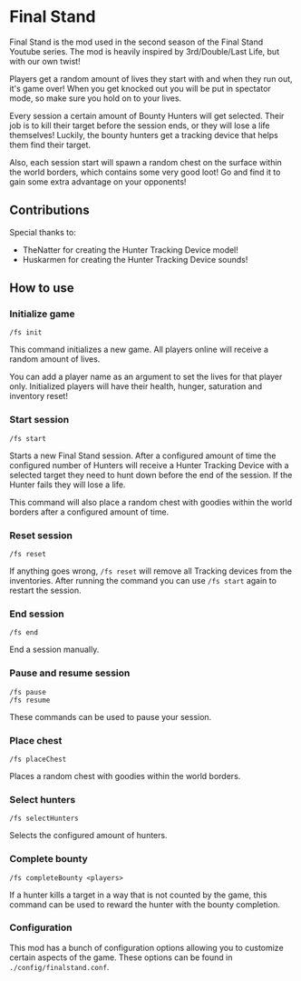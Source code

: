 # Final Stand

Final Stand is the mod used in the second season of the Final Stand Youtube series.
The mod is heavily inspired by 3rd/Double/Last Life, but with our own twist!

Players get a random amount of lives they start with and when they run out, it's game over!
When you get knocked out you will be put in spectator mode, so make sure you hold on to your lives.

Every session a certain amount of Bounty Hunters will get selected. Their job is to kill
their target before the session ends, or they will lose a life themselves! Luckily, the bounty
hunters get a tracking device that helps them find their target.

Also, each session start will spawn a random chest on the surface within the world borders, which 
contains some very good loot! Go and find it to gain some extra advantage on your opponents!

## Contributions

Special thanks to:
- TheNatter for creating the Hunter Tracking Device model!
- Huskarmen for creating the Hunter Tracking Device sounds!

## How to use

### Initialize game
```
/fs init
```
This command initializes a new game. All players online will receive a random amount of lives.

You can add a player name as an argument to set the lives for that player only. Initialized players will have their health, hunger, saturation and inventory reset!

### Start session
```
/fs start
```
Starts a new Final Stand session. After a configured amount of time the configured number of Hunters will receive a Hunter Tracking Device
with a selected target they need to hunt down before the end of the session. If the Hunter fails
they will lose a life.

This command will also place a random chest with goodies within the world borders after a configured amount of time.

### Reset session
```
/fs reset
```
If anything goes wrong, `/fs reset` will remove all Tracking devices from the inventories.
After running the command you can use `/fs start` again to restart the session.

### End session
```
/fs end
```
End a session manually.

### Pause and resume session
```
/fs pause
/fs resume
```
These commands can be used to pause your session.

### Place chest
```
/fs placeChest
```
Places a random chest with goodies within the world borders.

### Select hunters
```
/fs selectHunters
```
Selects the configured amount of hunters.

### Complete bounty
```
/fs completeBounty <players>
```
If a hunter kills a target in a way that is not counted by the game, this command can be used to reward the hunter with the bounty completion.

### Configuration
This mod has a bunch of configuration options allowing you to customize certain aspects of the game.
These options can be found in `./config/finalstand.conf`.
